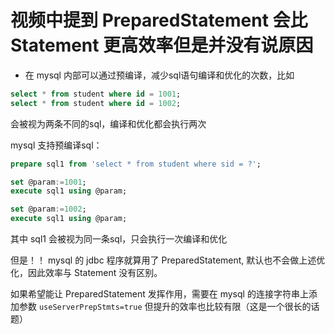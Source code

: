 # 视频中提到 PreparedStatement 会比Statement 更高效率但是并没有说原因
* 在 mysql 内部可以通过预编译，减少sql语句编译和优化的次数，比如
```sql
select * from student where id = 1001;
select * from student where id = 1002;
```
会被视为两条不同的sql，编译和优化都会执行两次

mysql 支持预编译sql：
```sql
prepare sql1 from 'select * from student where sid = ?';

set @param:=1001;
execute sql1 using @param;

set @param:=1002;
execute sql1 using @param;
```
其中 sql1 会被视为同一条sql，只会执行一次编译和优化

但是！！ mysql 的 jdbc 程序就算用了 PreparedStatement, 默认也不会做上述优化，因此效率与 Statement 没有区别。

如果希望能让 PreparedStatement 发挥作用，需要在 mysql 的连接字符串上添加参数 `useServerPrepStmts=true` 但提升的效率也比较有限（这是一个很长的话题）